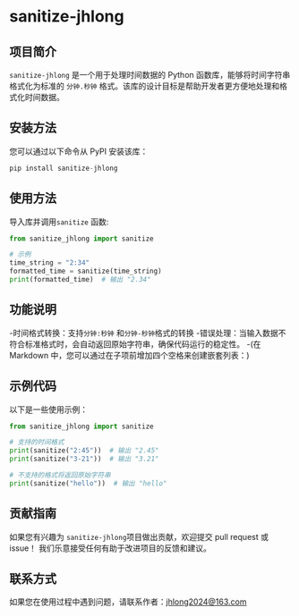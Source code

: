 # sanitize-jhlong

## 项目简介
`sanitize-jhlong` 是一个用于处理时间数据的 Python 函数库，能够将时间字符串格式化为标准的 `分钟.秒钟` 格式。该库的设计目标是帮助开发者更方便地处理和格式化时间数据。

## 安装方法
您可以通过以下命令从 PyPI 安装该库：

```python
pip install sanitize-jhlong
```

## 使用方法
导入库并调用`sanitize` 函数:

```python
from sanitize_jhlong import sanitize

# 示例
time_string = "2:34"
formatted_time = sanitize(time_string)
print(formatted_time)  # 输出 "2.34"

```

## 功能说明
-时间格式转换：支持`分钟:秒钟` 和`分钟-秒钟`格式的转换
-错误处理：当输入数据不符合标准格式时，会自动返回原始字符串，确保代码运行的稳定性。
    -(在 Markdown 中，您可以通过在子项前增加四个空格来创建嵌套列表：)

## 示例代码
以下是一些使用示例：

```python
from sanitize_jhlong import sanitize

# 支持的时间格式
print(sanitize("2:45"))  # 输出 "2.45"
print(sanitize("3-21"))  # 输出 "3.21"

# 不支持的格式将返回原始字符串
print(sanitize("hello"))  # 输出 "hello"

```

## 贡献指南
如果您有兴趣为 `sanitize-jhlong`项目做出贡献，欢迎提交 pull request 或 issue！
我们乐意接受任何有助于改进项目的反馈和建议。

## 联系方式
如果您在使用过程中遇到问题，请联系作者：jhlong2024@163.com
